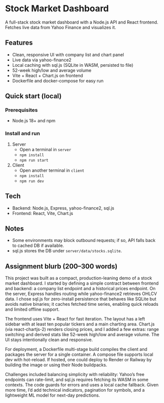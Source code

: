 # Stock Market Dashboard

A full-stack stock market dashboard with a Node.js API and React frontend. Fetches live data from Yahoo Finance and visualizes it.

## Features
- Clean, responsive UI with company list and chart panel
- Live data via yahoo-finance2
- Local caching with sql.js (SQLite in WASM, persisted to file)
- 52-week high/low and average volume
- Vite + React + Chart.js on frontend
- Dockerfile and docker-compose for easy run

## Quick start (local)

### Prerequisites
- Node.js 18+ and npm

### Install and run
1. Server
   - Open a terminal in `server`
   - `npm install`
   - `npm run start`
2. Client
   - Open another terminal in `client`
   - `npm install`
   - `npm run dev`

## Tech
- Backend: Node.js, Express, yahoo-finance2, sql.js
- Frontend: React, Vite, Chart.js

## Notes
- Some environments may block outbound requests; if so, API falls back to cached DB if available.
- sql.js stores the DB under `server/data/stocks.sqlite`.

## Assignment blurb (200–300 words)
This project was built as a compact, production-leaning demo of a stock market dashboard. I started by defining a simple contract between frontend and backend: a company list endpoint and a historical prices endpoint. On the server, Express handles routing while yahoo-finance2 retrieves OHLCV data. I chose sql.js for zero-install persistence that behaves like SQLite but avoids native binaries; it caches fetched time series, enabling quick reloads and limited offline support.

The frontend uses Vite + React for fast iteration. The layout has a left sidebar with at least ten popular tickers and a main charting area. Chart.js (via react-chartjs-2) renders closing prices, and I added a few extras: range switching and derived stats like 52-week high/low and average volume. The UI stays intentionally clean and responsive.

For deployment, a Dockerfile multi-stage build compiles the client and packages the server for a single container. A compose file supports local dev with hot-reload. If hosted, one could deploy to Render or Railway by building the image or using their Node buildpacks.

Challenges included balancing simplicity with reliability: Yahoo’s free endpoints can rate-limit, and sql.js requires fetching its WASM in some contexts. The code guards for errors and uses a local cache fallback. Given more time, I’d add technical indicators, pagination for symbols, and a lightweight ML model for next-day predictions.

